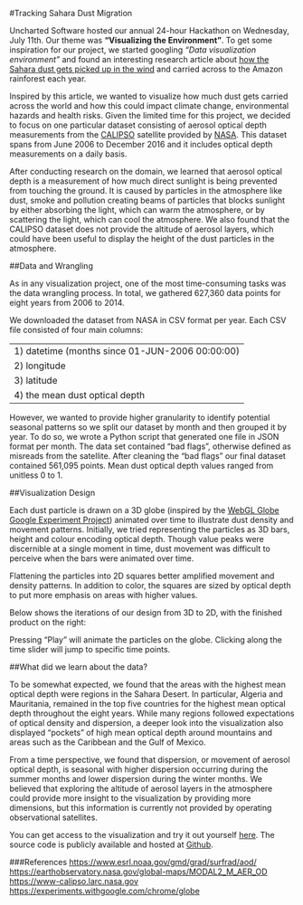 #Tracking Sahara Dust Migration

Uncharted Software hosted our annual 24-hour Hackathon on Wednesday, July 11th.  Our theme was **“Visualizing the Environment”**. To get some inspiration for our project, we started googling *“Data visualization environment”* and found an interesting research article about [how the Sahara dust gets picked up in the wind](https://blogs.scientificamerican.com/guest-blog/dust-in-the-wind-how-data-visualization-can-help-the-environment/) and carried across to the Amazon rainforest each year.  

Inspired by this article, we wanted to visualize how much dust gets carried across the world and how this could impact climate change, environmental hazards and health risks. Given the limited time for this project, we decided to focus on one particular dataset consisting of aerosol optical depth measurements from the [CALIPSO](https://www-calipso.larc.nasa.gov/) satellite provided by [NASA](https://www.nasa.gov/). This dataset spans from June 2006 to December 2016 and it includes optical depth measurements on a daily basis.

After conducting research on the domain, we learned that aerosol optical depth is a measurement of how much direct sunlight is being prevented from touching the ground. It is caused by particles in the atmosphere like dust, smoke and pollution creating beams of particles that blocks sunlight by either absorbing the light, which can warm the atmosphere, or by scattering the light, which can cool the atmosphere. We also found that the CALIPSO dataset does not provide the altitude of aerosol layers, which could have been useful to display the height of the dust particles in the atmosphere.

##Data and Wrangling

As in any visualization project, one of the most time-consuming tasks was the data wrangling process. In total, we gathered 627,360 data points for eight years from 2006 to 2014.

We downloaded the dataset from NASA in CSV format per year. Each CSV file consisted of four main columns: 

|                                                                                                                  | 
|------------------------------------------------------------------------------------------------------------------| 
| 1) datetime (months since 01-JUN-2006 00:00:00)  | 
| 2) longitude                                                                                                     | 
| 3) latitude                                                                                                      | 
| 4) the mean dust optical depth                                                                                  | 


However, we wanted to provide higher granularity to identify potential seasonal patterns so we split our dataset by month and then grouped it by year. To do so, we wrote a Python script that generated one file in JSON format per month. The data set contained “bad flags”, otherwise defined as misreads from the satellite. After cleaning the “bad flags” our final dataset contained 561,095 points. Mean dust optical depth values ranged from unitless 0 to 1.

##Visualization Design

Each dust particle is drawn on a 3D globe (inspired by the [WebGL Globe Google Experiment Project](https://experiments.withgoogle.com/chrome/globe)) animated over time to illustrate dust density and movement patterns. Initially, we tried representing the particles as 3D bars, height and colour encoding optical depth. Though value peaks were discernible at a single moment in time, dust movement was difficult to perceive when the bars were animated over time.

Flattening the particles into 2D squares better amplified movement and density patterns. In addition to color, the squares are sized by optical depth to put more emphasis on areas with higher values.

Below shows the iterations of our design from 3D to 2D, with the finished product on the right:

Pressing “Play” will animate the particles on the globe. Clicking along the time slider will jump to specific time points.


##What did we learn about the data?


To be somewhat expected, we found that the areas with the highest mean optical depth were regions in the Sahara Desert. In particular, Algeria and Mauritania, remained in the top five countries for the highest mean optical depth throughout the eight years. While many regions followed expectations of optical density and dispersion, a deeper look into the visualization also displayed “pockets” of high mean optical depth around mountains and areas such as the Caribbean and the Gulf of Mexico.

From a time perspective, we found that dispersion, or movement of aerosol optical depth,  is seasonal with higher dispersion occurring during the summer months and lower dispersion during the winter months. We believed that exploring the altitude of aerosol layers in the atmosphere could provide more insight to the visualization by providing more dimensions, but this information is currently not provided by operating observational satellites.

You can get access to the visualization and try it out yourself [here](https://ladysaharahackers.github.io/). The source code is publicly available and hosted at [Github](https://github.com/ladysaharahackers/ladysaharahackers.github.io).

###References
https://www.esrl.noaa.gov/gmd/grad/surfrad/aod/
https://earthobservatory.nasa.gov/global-maps/MODAL2_M_AER_OD
https://www-calipso.larc.nasa.gov
https://experiments.withgoogle.com/chrome/globe


